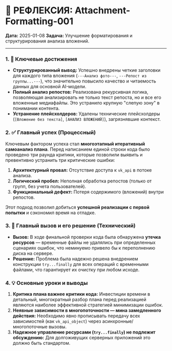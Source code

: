 # 📄 РЕФЛЕКСИЯ: Attachment-Formatting-001

**Дата:** 2025-01-08
**Задача:** Улучшение форматирования и структурирования анализа вложений.

---

### 1. 🎯 Ключевые достижения

-   **Структурированный вывод:** Успешно внедрены четкие заголовки для каждого типа вложения (`---Анализ фото---`, `---Репост из группы...---`), что значительно повысило качество и читаемость данных для основной AI-модели.
-   **Полный анализ репостов:** Реализована рекурсивная логика, позволяющая анализировать не только текст репоста, но и все его вложенные медиафайлы. Это устранило крупную "слепую зону" в понимании контента.
-   **Устранение плейсхолдеров:** Удалены технические плейсхолдеры (`[Вложение без текста]`, `[АНАЛИЗ ВЛОЖЕНИЙ]`), загрязнявшие контекст.

### 2. ✅ Главный успех (Процессный)

Ключевым фактором успеха стал **многоэтапный итеративный самоанализ плана**. Перед написанием единой строки кода было проведено три раунда критики, которые позволили выявить и превентивно устранить три критические ошибки:
1.  **Архитектурный провал:** Отсутствие доступа к `vk_api` в потоке анализа.
2.  **Логический пробел:** Неполная обработка репостов (только от групп, без учета пользователей).
3.  **Функциональный дефект:** Потеря содержимого (вложений) внутри репостов.

Этот подход позволил добиться **успешной реализации с первой попытки** и сэкономил время на отладке.

### 3. 🔧 Главный вызов и его решение (Технический)

-   **Вызов:** В ходе финальной проверки кода была обнаружена **утечка ресурсов** — временные файлы не удалялись при определенных сценариях ошибок, что неминуемо привело бы к переполнению диска на сервере.
-   **Решение:** Проблема была надежно решена внедрением конструкции `try...finally` для всех операций с временными файлами, что гарантирует их очистку при любом исходе.

### 4. 💡 Основные уроки и выводы

1.  **Критика плана важнее критики кода:** Инвестиции времени в детальный, многократный разбор плана перед реализацией являются наиболее эффективной стратегией минимизации ошибок.
2.  **Неявные зависимости в многопоточности — мина замедленного действия:** Необходимо явно прописывать передачу всех зависимостей (как `vk_api_object`) через асинхронные/многопоточные вызовы.
3.  **Надежное управление ресурсами (`try...finally`) не подлежит обсуждению:** Для долгоживущих серверных приложений это должно быть стандартом. 